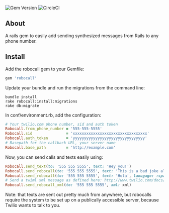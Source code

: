 ![Gem Version](https://badge.fury.io/rb/robocall.png)
![CircleCI](https://circleci.com/gh/Originate/robocall.png?token=f5b18cbae4729bcb1b41cccb7f20415c57318b15)

## About

A rails gem to easily add sending synthesized messages from Rails to any phone number. 

## Install

Add the robocall gem to your Gemfile:
``` ruby
gem 'robocall'
```

Update your bundle and run the migrations from the command line:
``` shell
bundle install
rake robocall:install:migrations
rake db:migrate
```

In conf/environment.rb, add the configuration:
``` ruby
# Your twilio.com phone number, sid and auth token
Robocall.from_phone_number = '555-555-5555'
Robocall.sid               = 'xxxxxxxxxxxxxxxxxxxxxxxxxxxxxxxxx'
Robocall.auth_token        = 'yyyyyyyyyyyyyyyyyyyyyyyyyyyyyyyy'
# Basepath for the callback URL, your server name
Robocall.base_path         = 'http://example.com'
```

Now, you can send calls and texts easily using:
``` ruby
Robocall.send_text(to: '555 555 5555', text: 'Hey you!')
Robocall.send_robocall(to: '555 555 5555', text: 'This is a bad joke alert.')
Robocall.send_robocall(to: '555 555 5555', text: 'Hola', lanugage: :spanish)
# Send a twiml xml message as defined here: http://www.twilio.com/docs/api/twiml
Robocall.send_robocall_xml(to: '555 555 5555', xml: xml)
```

Note: that texts are sent out pretty much from anywhere, but robocalls require the system to be set up on a publically accessible server, because Twilio wants to talk to you. 



